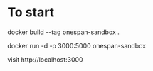 # To start
docker build --tag onespan-sandbox .

docker run -d -p 3000:5000 onespan-sandbox

visit http://localhost:3000
